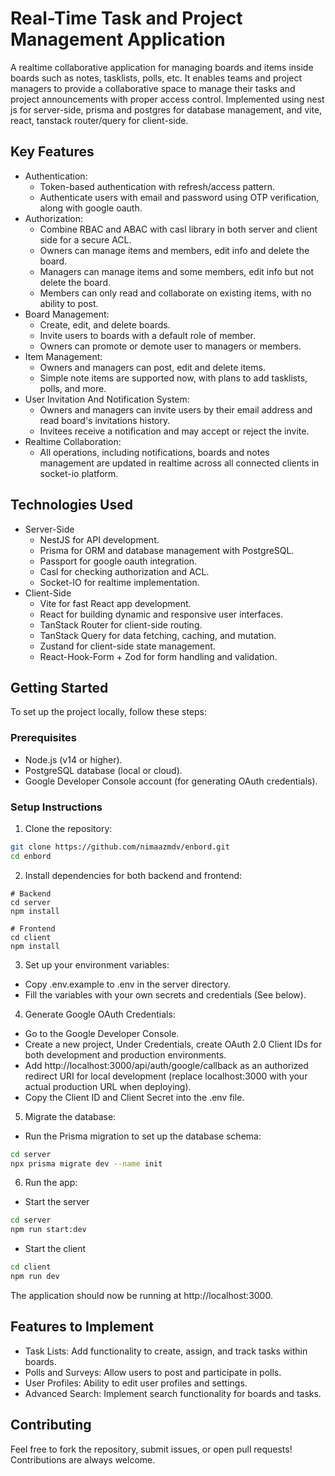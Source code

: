 # Real-Time Task and Project Management Application
A realtime collaborative application for managing boards and items inside boards such as notes, tasklists, polls, etc. It enables teams and project managers to provide a collaborative space to manage their tasks and project announcements with proper access control. Implemented using nest js for server-side, prisma and postgres for database management, and vite, react, tanstack router/query for client-side.

## Key Features
- Authentication:
  - Token-based authentication with refresh/access pattern.
  - Authenticate users with email and password using OTP verification, along with google oauth.
- Authorization:
  - Combine RBAC and ABAC with casl library in both server and client side for a secure ACL.
  - Owners can manage items and members, edit info and delete the board.
  - Managers can manage items and some members, edit info but not delete the board.
  - Members can only read and collaborate on existing items, with no ability to post.
- Board Management:
  - Create, edit, and delete boards.
  - Invite users to boards with a default role of member.
  - Owners can promote or demote user to managers or members.
- Item Management:
  - Owners and managers can post, edit and delete items.
  - Simple note items are supported now, with plans to add tasklists, polls, and more.
- User Invitation And Notification System:
  - Owners and managers can invite users by their email address and read board's invitations history.
  - Invitees receive a notification and may accept or reject the invite.
- Realtime Collaboration:
  - All operations, including notifications, boards and notes management are updated in realtime across all connected clients in socket-io platform.

## Technologies Used
- Server-Side
  - NestJS for API development.
  - Prisma for ORM and database management with PostgreSQL.
  - Passport for google oauth integration.
  - Casl for checking authorization and ACL.
  - Socket-IO for realtime implementation.
- Client-Side
  - Vite for fast React app development.
  - React for building dynamic and responsive user interfaces.
  - TanStack Router for client-side routing.
  - TanStack Query for data fetching, caching, and mutation.
  - Zustand for client-side state management.
  - React-Hook-Form + Zod for form handling and validation.

## Getting Started
To set up the project locally, follow these steps:
### Prerequisites
- Node.js (v14 or higher).
- PostgreSQL database (local or cloud).
- Google Developer Console account (for generating OAuth credentials).
### Setup Instructions
1. Clone the repository:
```bash
git clone https://github.com/nimaazmdv/enbord.git
cd enbord
```
2. Install dependencies for both backend and frontend:
```
# Backend
cd server
npm install

# Frontend
cd client
npm install
```
3. Set up your environment variables:
- Copy .env.example to .env in the server directory.
- Fill the variables with your own secrets and credentials (See below).
4. Generate Google OAuth Credentials:
- Go to the Google Developer Console.
- Create a new project, Under Credentials, create OAuth 2.0 Client IDs for both development and production environments.
- Add http://localhost:3000/api/auth/google/callback as an authorized redirect URI for local development (replace localhost:3000 with your actual production URL when deploying).
- Copy the Client ID and Client Secret into the .env file.
5. Migrate the database:
- Run the Prisma migration to set up the database schema:
```bash
cd server
npx prisma migrate dev --name init
```
6. Run the app:
- Start the server
```bash
cd server
npm run start:dev
```
- Start the client
```bash
cd client
npm run dev
```
The application should now be running at http://localhost:3000.

## Features to Implement
- Task Lists: Add functionality to create, assign, and track tasks within boards.
- Polls and Surveys: Allow users to post and participate in polls.
- User Profiles: Ability to edit user profiles and settings.
- Advanced Search: Implement search functionality for boards and tasks.

## Contributing
Feel free to fork the repository, submit issues, or open pull requests! Contributions are always welcome.
